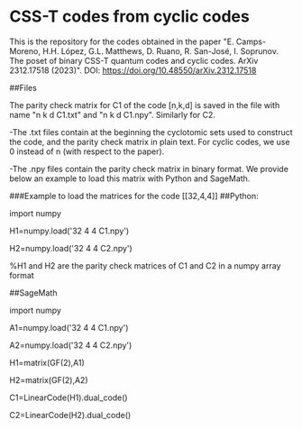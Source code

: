 # CSS-T codes from cyclic codes

This is the repository for the codes obtained in the paper "E. Camps-Moreno, H.H. López, G.L. Matthews, D. Ruano, R. San-José, I. Soprunov. The poset of binary CSS-T quantum codes and cyclic codes. ArXiv 2312.17518 (2023)".
DOI: https://doi.org/10.48550/arXiv.2312.17518

##Files 

The parity check matrix for C1 of the code [n,k,d] is saved in the file with name "n k d C1.txt" and "n k d C1.npy". Similarly for C2.

-The .txt files contain at the beginning the cyclotomic sets used to construct the code, and the parity check matrix in plain text. For cyclic codes, we use 0 instead of n (with respect to the paper).

-The .npy files contain the parity check matrix in binary format. We provide below an example to load this matrix with Python and SageMath.

###Example to load the matrices for the code [[32,4,4]]
##Python:

import numpy

H1=numpy.load('32 4 4 C1.npy')

H2=numpy.load('32 4 4 C2.npy')

%H1 and H2 are the parity check matrices of C1 and C2 in a numpy array format

##SageMath

import numpy

A1=numpy.load('32 4 4 C1.npy')

A2=numpy.load('32 4 4 C2.npy')

H1=matrix(GF(2),A1)

H2=matrix(GF(2),A2)

C1=LinearCode(H1).dual_code()

C2=LinearCode(H2).dual_code()
